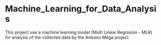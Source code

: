 # Machine_Learning_for_Data_Analysis
This project use a machine learning model (Multi Linear Regrssion - MLR) for analysis of the collected data by the Arduino Mega project
